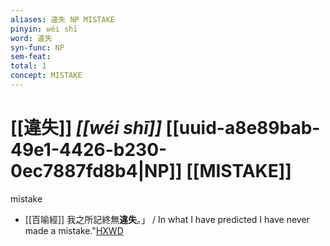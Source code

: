```yaml
---
aliases: 違失 NP MISTAKE
pinyin: wéi shī
word: 違失
syn-func: NP
sem-feat: 
total: 1
concept: MISTAKE 
---
```

# [[違失]] *[[wéi shī]]*  [[uuid-a8e89bab-49e1-4426-b230-0ec7887fd8b4|NP]] [[MISTAKE]]
mistake
 - [[百喻經]] 我之所記終無**違失**。」 / In what I have predicted I have never made a mistake."[HXWD](https://hxwd.org/textview.html?location=KR6b0066_T_001-0544c.25)